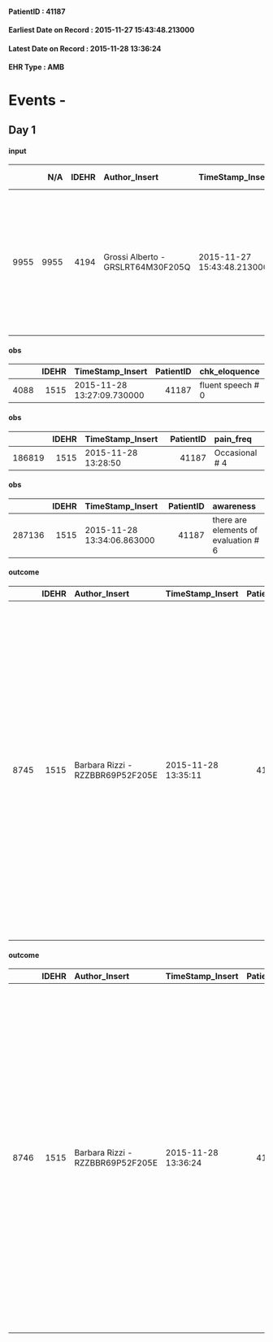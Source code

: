 
#### PatientID : 41187
#### Earliest Date on Record : 2015-11-27 15:43:48.213000
#### Latest Date on Record : 2015-11-28 13:36:24
#### EHR Type : AMB

# Events - 

## Day 1

#### input
|      |    N/A |   IDEHR | Author_Insert                     | TimeStamp_Insert           | EHRType   |   PatientID |   IDDigitalSignDocument | persone_vicine   |   Unnamed: 0_x.1 |   IDANAMNESI_SOCIALE | Patient   | FamigliaAltro   | Paziente_T   | FamigliaAltro_T   |   Non_Rilevabile_x.1 | Note_Non_Rilevabile_x.1   | opt_Problemi   | chk_contr_sintomi   | opt_paziente_a   | opt_famiglia_a   | opt_adeguatezza   | opt_paziente_solo   | ds_note_con                                          | opt_presente_assente   | Caregiver_principale   | opt_capacita     | opt_risorse_ec   | ds_note_prio                                                                                                                                                | opt_paziente_ad   | opt_caregiver_ad   | Needs     | Domestic partnership   | Fragility                    |
|-----:|-------:|--------:|:----------------------------------|:---------------------------|:----------|------------:|------------------------:|:-----------------|-----------------:|---------------------:|:----------|:----------------|:-------------|:------------------|---------------------:|:--------------------------|:---------------|:--------------------|:-----------------|:-----------------|:------------------|:--------------------|:-----------------------------------------------------|:-----------------------|:-----------------------|:-----------------|:-----------------|:------------------------------------------------------------------------------------------------------------------------------------------------------------|:------------------|:-------------------|:----------|:-----------------------|:-----------------------------|
| 9955 |   9955 |    4194 | Grossi Alberto - GRSLRT64M30F205Q | 2015-11-27 15:43:48.213000 | AMB       |       41187 |                  198549 | N/A              |             1937 |                 1331 | Si#1      | Si#1            | No#0         | Si#1              |                    0 | NR                        | No#0           | controllo sintomi#0 | Congruenti#1     | Congruenti#1     | No#0              | No#0                | Vive con il compagno i 90 anni, tre figli fuori casa | Assente#0              | figlio Corrado         | Incrementabile#1 | Da valutare#2    | Il figlio ha optato per il ricovero in quanto la paziente abita con il compagno di 90 anni che non √® in grado di gestire un eventuale rientro al domicilio | Totale#2          | Totale#2           | Clinici#0 | Coniuge/Convivente#0   | sovraccarico assistenziale#4 |

#### obs
|      |   IDEHR | TimeStamp_Insert           |   PatientID | chk_eloquence     | asthenia     | dyspnoea              | body_temp    | agitation_behavior_freq   | cognitive_state   |
|-----:|--------:|:---------------------------|------------:|:------------------|:-------------|:----------------------|:-------------|:--------------------------|:------------------|
| 4088 |    1515 | 2015-11-28 13:27:09.730000 |       41187 | fluent speech # 0 | Moderate # 2 | applicant at rest # 5 | Apyrexia # 0 | quiet # 0                 | Polished # 2      |

#### obs
|        |   IDEHR | TimeStamp_Insert    |   PatientID | pain_freq      |
|-------:|--------:|:--------------------|------------:|:---------------|
| 186819 |    1515 | 2015-11-28 13:28:50 |       41187 | Occasional # 4 |

#### obs
|        |   IDEHR | TimeStamp_Insert           |   PatientID | awareness                            |
|-------:|--------:|:---------------------------|------------:|:-------------------------------------|
| 287136 |    1515 | 2015-11-28 13:34:06.863000 |       41187 | there are elements of evaluation # 6 |

#### outcome
|      |   IDEHR | Author_Insert                    | TimeStamp_Insert    |   PatientID |   IDDigitalSignDocument |   IDPAI_VIDAS | opt_problem                                                |   opt_problem_num | opt_obiettivo                                                                                                       |   opt_obiettivo_num | opt_stato_problema   |   opt_stato_problema_num | opt_interventi                                                                                                                                                                                                                                                                                                                                                                                                          |   opt_interventi_num |
|-----:|--------:|:---------------------------------|:--------------------|------------:|------------------------:|--------------:|:-----------------------------------------------------------|------------------:|:--------------------------------------------------------------------------------------------------------------------|--------------------:|:---------------------|-------------------------:|:------------------------------------------------------------------------------------------------------------------------------------------------------------------------------------------------------------------------------------------------------------------------------------------------------------------------------------------------------------------------------------------------------------------------|---------------------:|
| 8745 |    1515 | Barbara Rizzi - RZZBBR69P52F205E | 2015-11-28 13:35:11 |       41187 |                  199216 |         10774 | Alteration or risk of impairment of lung function # 26 = 0 |                 3 | The patient does not presenter√ † ¬ † symptoms that reduce QoL (nosebleeds, cough, hemoptysis, hemoptysis) # 45 = 0 |                   4 | Open Problem # 1     |                        1 | PAI Implementation - properly I administer the drugs as prescription # 276 = 0; PAI Implementation - To evaluate the efficacy of drug delivery # 277 = 0; Counseling - Share with the patient the therapeutic path # 278 = 0; Education - Educate the caregiver / patient recognition / treatment of the symptom # 280 = 0; Information - Inform the patient / caregiver on the prevailing signs and symptoms # 281 = 0 |                    4 |

#### outcome
|      |   IDEHR | Author_Insert                    | TimeStamp_Insert    |   PatientID |   IDDigitalSignDocument |   IDPAI_VIDAS | opt_problem                         |   opt_problem_num | opt_obiettivo                                                                                                                                                          |   opt_obiettivo_num | opt_stato_problema   |   opt_stato_problema_num | opt_interventi                                                                                                                                                                                                                                                                                                                                                                                                                     |   opt_interventi_num |
|-----:|--------:|:---------------------------------|:--------------------|------------:|------------------------:|--------------:|:------------------------------------|------------------:|:-----------------------------------------------------------------------------------------------------------------------------------------------------------------------|--------------------:|:---------------------|-------------------------:|:-----------------------------------------------------------------------------------------------------------------------------------------------------------------------------------------------------------------------------------------------------------------------------------------------------------------------------------------------------------------------------------------------------------------------------------|---------------------:|
| 8746 |    1515 | Barbara Rizzi - RZZBBR69P52F205E | 2015-11-28 13:36:24 |       41187 |                  199217 |         10775 | Deficit in the care of s√® # 25 = 0 |                 4 | To improve performance, helping the patient to accept their limitations, considering himself in a realistic and objective (eating, bathing, dressing, delete) # 41 = 0 |                   4 | Open Problem # 1     |                        1 | PAI Implementation - Ensuring the right privacy # 138 = 0; PAI Implementation - To assess the degree of participation in the care of each attivit√ † s√® # 139 = 0; PAI Implementation - Respect the patient's time # 141 = 0; Counseling - Help the patient understand their limits # 143 = 0; Counseling - Help the patient to ask themselves achievable goals # 145 = 0; Educational - Agree on pi√π suitable program # 148 = 0 |                    4 |


